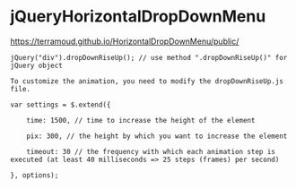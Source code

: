 # jQueryHorizontalDropDownMenu
https://terramoud.github.io/HorizontalDropDownMenu/public/

    jQuery("div").dropDownRiseUp(); // use method ".dropDownRiseUp()" for jQuery object

    To customize the animation, you need to modify the dropDownRiseUp.js file.

    var settings = $.extend({

        time: 1500, // time to increase the height of the element

        pix: 300, // the height by which you want to increase the element

        timeout: 30 // the frequency with which each animation step is executed (at least 40 milliseconds => 25 steps (frames) per second)

    }, options);
